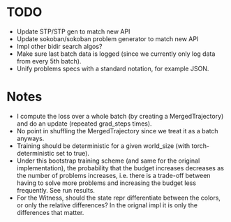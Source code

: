 # TODO

- Update STP/STP gen to match new API
- Update sokoban/sokoban problem generator to match new API
- Impl other bidir search algos?
- Make sure last batch data is logged (since we currently only log data from every 5th batch).
- Unify problems specs with a standard notation, for example JSON.

# Notes
- I compute the loss over a whole batch (by creating a MergedTrajectory) and do an update (repeated grad_steps times).
- No point in shuffling the MergedTrajectory since we treat it as a batch anyways.
- Training should be deterministic for a given world_size (with torch-deterministic set to true).
- Under this bootstrap training scheme (and same for the original implementation), the probability that the
  budget increases decreases as the number of problems increases, i.e. there is a trade-off between
  having to solve more problems and increasing the budget less frequently. See run results.
- For the Witness, should the state repr differentiate between the colors, or only the relative
  differences? In the orignal impl it is only the differences that matter.
